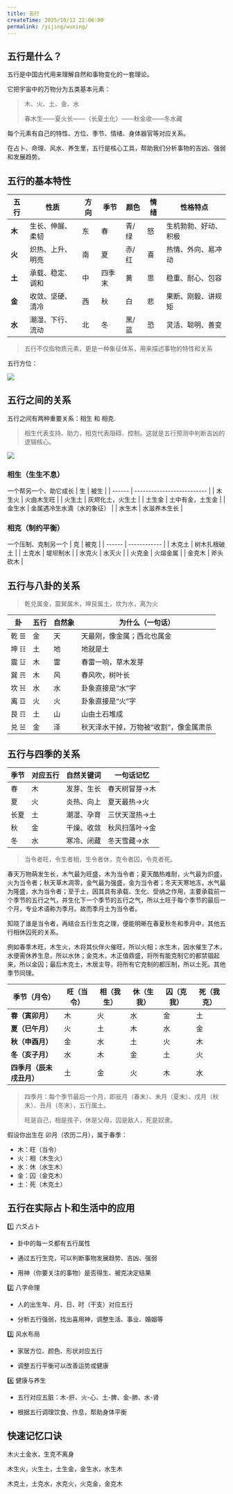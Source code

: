 ```yaml
---
title: 五行
createTime: 2025/10/12 22:06:00
permalink: /yijing/wuxing/
---
```


## 五行是什么？

五行是中国古代用来理解自然和事物变化的一套理论。

它把宇宙中的万物分为五类基本元素：

> 木、火、土、金、水
>
> 春木生——夏火长——（长夏土化）——秋金收——冬水藏

每个元素有自己的特性、方位、季节、情绪、身体器官等对应关系。

在占卜、命理、风水、养生里，五行是核心工具，帮助我们分析事物的吉凶、强弱和发展趋势。




## 五行的基本特性

| 五行   | 性质             | 方向 | 季节   | 颜色  | 情绪 | 性格特点             |
| ------ | ---------------- | ---- | ------ | ----- | ---- | -------------------- |
| **木** | 生长、伸展、柔韧 | 东   | 春     | 青/绿 | 怒   | 生机勃勃、好动、积极 |
| **火** | 炽热、上升、明亮 | 南   | 夏     | 赤/红 | 喜   | 热情、外向、易冲动   |
| **土** | 承载、稳定、调和 | 中   | 四季末 | 黄    | 思   | 稳重、耐心、包容     |
| **金** | 收敛、坚硬、清冷 | 西   | 秋     | 白    | 悲   | 果断、刚毅、讲规矩   |
| **水** | 潮湿、下行、流动 | 北   | 冬     | 黑/蓝 | 恐   | 灵活、聪明、善变     |


> 五行不仅指物质元素，更是一种象征体系，用来描述事物的特性和关系

五行方位：

![](/imgs/yijing-wuxing-fw.png)

## 五行之间的关系

五行之间有两种重要关系：相生 和 相克.

> 相生代表支持、助力，相克代表阻碍、控制。这就是五行预测中判断吉凶的逻辑核心。

![](/imgs/yijing-wuxing-sk.png)

### 相生（生生不息）

一个帮另一个、助它成长
| 生     | 被生                       |
| ------ | -------------------------- |
| 木生火 | 火由木生旺                 |
| 火生土 | 灰烬化土，火生土           |
| 土生金 | 土中有金，土生金           |
| 金生水 | 金属遇冷生水滴（水的象征） |
| 水生木 | 水滋养木生长               |

### 相克（制约平衡）

一个压制、克制另一个
| 克     | 被克         |
| ------ | ------------ |
| 木克土 | 树木扎根破土 |
| 土克水 | 堤坝制水     |
| 水克火 | 水灭火       |
| 火克金 | 火熔金属     |
| 金克木 | 斧头砍木     |

## 五行与八卦的关系

> 乾兑属金，震巽属木，坤艮属土，坎为水，离为火

| 卦   | 五行 | 自然象 | 为什么（一句话）                       |
| ---- | ---- | ------ | -------------------------------------- |
| 乾 ☰ | 金   | 天     | 天最刚，像金属；西北也属金             |
| 坤 ☷ | 土   | 地     | 地就是土                               |
| 震 ☳ | 木   | 雷     | 春雷一响，草木发芽                     |
| 巽 ☴ | 木   | 风     | 春风吹，树叶长                         |
| 坎 ☵ | 水   | 水     | 卦象直接是“水”字                       |
| 离 ☲ | 火   | 火     | 卦象直接是“火”字                       |
| 艮 ☶ | 土   | 山     | 山由土石堆成                           |
| 兑 ☱ | 金   | 泽     | 秋天泽水干掉，万物被“收割”，像金属肃杀 |


## 五行与四季的关系

| 季节 | 对应五行 | 自然关键词 | 一句话记忆    |
| ---- | -------- | ---------- | ------------- |
| 春   | 木       | 发芽、生长 | 春天树冒芽→木 |
| 夏   | 火       | 炎热、向上 | 夏天最热→火   |
| 长夏 | 土       | 潮湿、孕育 | 三伏天湿热→土 |
| 秋   | 金       | 干燥、收敛 | 秋风扫落叶→金 |
| 冬   | 水       | 寒冷、闭藏 | 冬天雪藏→水   |

> 当令者旺，令生者相，生令者休，克令者囚，令克者死。

春天万物萌发生长，木气最为旺盛，木为当令者；夏天酷热难耐，火气最为炽盛，火为当令者；秋天草木凋零，金气最为强盛，金为当令者；冬天天寒地冻，水气最为隆盛，水为当令者；至于土，因其具有承载、生化、受纳之作用，主要承载前一个季节的五行之气，并生化下一个季节的五行之气，所以土旺于每个季节的最后一个月，专业术语称为季月。故而季月土为当令者。


知晓了谁是当令者，再结合五行生克之理，便能明晰在春夏秋冬和季月中，其他五行相休囚死的关系。

例如春季木旺，木生火，木将其伙伴火催旺，所以火相；水生木，因水催生了木，水便需休养生息，所以水休；金克木，木正值鼎盛，将所有能克制它的都禁锢起来，所以金囚；最后木克土，木居主导，将所有它克制的都压制，所以土死。其他季节同理。


| 季节（月令）             | 旺（当令） | 相（我生） | 休（生我） | 囚（克我） | 死（我克） |
| ------------------------ | ---------- | ---------- | ---------- | ---------- | ---------- |
| **春（寅卯月）**         | 木         | 火         | 水         | 金         | 土         |
| **夏（巳午月）**         | 火         | 土         | 木         | 水         | 金         |
| **秋（申酉月）**         | 金         | 水         | 土         | 火         | 木         |
| **冬（亥子月）**         | 水         | 木         | 金         | 土         | 火         |
| **四季月（辰未戌丑月）** | 土         | 金         | 火         | 木         | 水         |

> 四季月：每个季节最后一个月，即辰月（春末）、未月（夏末）、戌月（秋末）、丑月（冬末），五行属土。
> 
> 旺是自己，相是孩子，休是父母，囚是敌人，死是奴隶。


假设你出生在 卯月（农历二月），属于春季：

- 木：旺（当令）
- 火：相（木生火）
- 水：休（水生木）
- 金：囚（金克木）
- 土：死（木克土）


## 五行在实际占卜和生活中的应用


1️⃣ 六爻占卜

- 卦中的每一爻都有五行属性

- 通过五行生克，可以判断事物发展趋势、吉凶、强弱

- 用神（你要关注的事物）是否得生、被克决定结果

2️⃣ 八字命理

- 人的出生年、月、日、时（干支）对应五行

- 分析五行强弱，找出喜用神，调整生活、事业、婚姻等

3️⃣ 风水布局

- 家居方位、颜色、形状对应五行

- 调整五行平衡可以改善运势或健康

4️⃣ 健康与养生

- 五行对应五脏：木-肝、火-心、土-脾、金-肺、水-肾

- 根据五行调理饮食、作息，帮助身体平衡

## 快速记忆口诀

木火土金水，生克不离身

木生火，火生土，土生金，金生水，水生木

木克土，土克水，水克火，火克金，金克木





